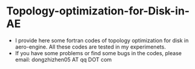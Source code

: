 # Topology-optimization-for-Disk-in-AE

- I provide here some fortran codes of topology optimization for disk in aero-engine. All these codes are tested in my experimenets.
- If you have some problems or find some bugs in the codes, please email: dongzhizhen05 AT qq DOT com
